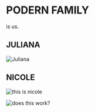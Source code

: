 
# PODERN FAMILY
is us.

## JULIANA
![Juliana](https://files.slack.com/files-pri/T0HTW3H0V-FNQN5TSHW/5d4b7086.jpg?pub_secret=6f3c6ef886)



## NICOLE
![this is nicole](https://files.slack.com/files-pri/T0HTW3H0V-FNSHXDFF1/5d4b7113.jpg?pub_secret=2931059e8f)

![does this work?](https://files.slack.com/files-pri/T0HTW3H0V-FNUJ24EHZ/marlon-demo_360.gif?pub_secret=f27700795a)
<!--stackedit_data:
eyJoaXN0b3J5IjpbMTM0MzYwODMsLTYxNDk4NDA4N119
-->